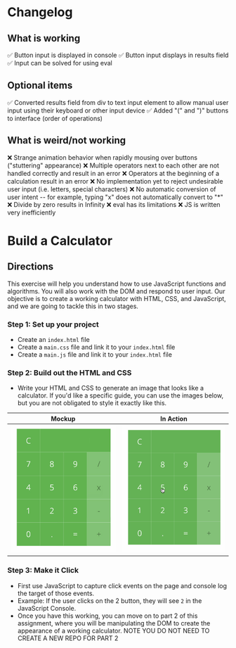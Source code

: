 # Changelog

## What is working

✅ Button input is displayed in console
✅ Button input displays in results field
✅ Input can be solved for using eval

## Optional items

✅ Converted results field from div to text input element to allow manual user input using their keyboard or other input device
✅ Added "(" and ")" buttons to interface (order of operations)

## What is weird/not working

❌ Strange animation behavior when rapidly mousing over buttons ("stuttering" appearance)
❌ Multiple operators next to each other are not handled correctly and result in an error
❌ Operators at the beginning of a calculation result in an error
❌ No implementation yet to reject undesirable user input (i.e. letters, special characters)
❌ No automatic conversion of user intent -- for example, typing "x" does not automatically convert to "\*"
❌ Divide by zero results in Infinity
❌ eval has its limitations
❌ JS is written very inefficiently

# Build a Calculator

## Directions

This exercise will help you understand how to use JavaScript functions and algorithms. You will also work with the DOM and respond to user input.
Our objective is to create a working calculator with HTML, CSS, and JavaScript, and we are going to tackle this in two stages.

### Step 1: Set up your project

- Create an `index.html` file
- Create a `main.css` file and link it to your `index.html` file
- Create a `main.js` file and link it to your `index.html` file

### Step 2: Build out the HTML and CSS

- Write your HTML and CSS to generate an image that looks like a calculator. If you'd like a specific guide, you can use the images below, but you are
  not obligated to style it exactly like this.

| Mockup              | In Action                     |
| ------------------- | ----------------------------- |
| ![](calculator.jpg) | ![](calculator-in-action.gif) |

### Step 3: Make it Click

- First use JavaScript to capture click events on the page and console log the target of those events.
- Example: If the user clicks on the 2 button, they will see `2` in the JavaScript Console.
- Once you have this working, you can move on to part 2 of this assignment, where you will be manipulating the DOM to create the appearance of a working calculator. NOTE YOU DO NOT NEED TO CREATE A NEW REPO FOR PART 2

